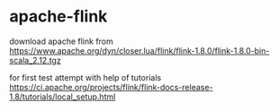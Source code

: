 # apache-flink
download apache flink from 
https://www.apache.org/dyn/closer.lua/flink/flink-1.8.0/flink-1.8.0-bin-scala_2.12.tgz

for first test attempt with help of tutorials 
https://ci.apache.org/projects/flink/flink-docs-release-1.8/tutorials/local_setup.html

